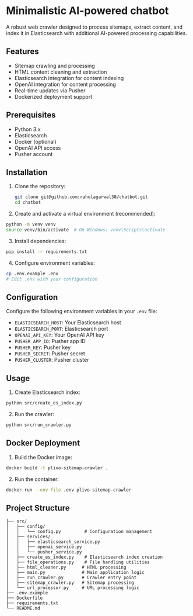 # Minimalistic AI-powered chatbot

A robust web crawler designed to process sitemaps, extract content, and index it in Elasticsearch with additional AI-powered processing capabilities.

## Features

- Sitemap crawling and processing
- HTML content cleaning and extraction
- Elasticsearch integration for content indexing
- OpenAI integration for content processing
- Real-time updates via Pusher
- Dockerized deployment support

## Prerequisites

- Python 3.x
- Elasticsearch
- Docker (optional)
- OpenAI API access
- Pusher account

## Installation

1. Clone the repository:

    ```bash
    git clone git@github.com:rahulagarwal30/chatbot.git
    cd chatbot
    ```

2. Create and activate a virtual environment (recommended):

```bash
python -m venv venv
source venv/bin/activate  # On Windows: venv\Scripts\activate
```

3. Install dependencies:

```bash
pip install -r requirements.txt
```

4. Configure environment variables:

```bash
cp .env.example .env
# Edit .env with your configuration
```

## Configuration

Configure the following environment variables in your `.env` file:

- `ELASTICSEARCH_HOST`: Your Elasticsearch host
- `ELASTICSEARCH_PORT`: Elasticsearch port
- `OPENAI_API_KEY`: Your OpenAI API key
- `PUSHER_APP_ID`: Pusher app ID
- `PUSHER_KEY`: Pusher key
- `PUSHER_SECRET`: Pusher secret
- `PUSHER_CLUSTER`: Pusher cluster

## Usage

1. Create Elasticsearch index:

```bash
python src/create_es_index.py
```

2. Run the crawler:

```bash
python src/run_crawler.py
```

## Docker Deployment

1. Build the Docker image:

```bash
docker build -t plivo-sitemap-crawler .
```

2. Run the container:

```bash
docker run --env-file .env plivo-sitemap-crawler
```

## Project Structure

```
├── src/
│   ├── config/
│   │   └── config.py         # Configuration management
│   ├── services/
│   │   ├── elasticsearch_service.py
│   │   ├── openai_service.py
│   │   └── pusher_service.py
│   ├── create_es_index.py    # Elasticsearch index creation
│   ├── file_operations.py    # File handling utilities
│   ├── html_cleaner.py      # HTML processing
│   ├── main.py              # Main application logic
│   ├── run_crawler.py       # Crawler entry point
│   ├── sitemap_crawler.py   # Sitemap processing
│   └── url_processor.py     # URL processing logic
├── .env.example
├── Dockerfile
├── requirements.txt
└── README.md
```

